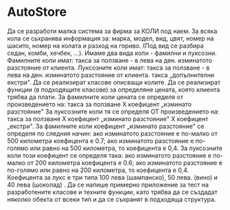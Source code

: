 # AutoStore
 
Да се разработи малка система за фирма за КОЛИ под наем.
За всяка кола се сьхранява информация за: марка, модел, вид, цвят, номер на шасито, номер на колата и разход на гориво.
(Под вид се разбира седан, комби, хечбек, ...).
Имаме два вида коли - фамилни и луксозни.
Фамилните коли имат:
такса за ползване - в лева на ден. изминатото разстояние от клиента.
Луксозните коли имат:
такса за ползване - в лева на ден. изминатото разстояние от клиента.
такса „допълнителни екстри".
Да се реализират класове описващи колите.
Да се реализират функции (в подходящите класове)
за определяне цената,
която клиента трябва да плати.
За фамилните коли цената
ce
определя от произведението на: такса за
ползване Х коефицент
„изминато разстояние"
За луксозните коли тя се определя
OT
произведението на: такса за ползване X коефицент „изминато разстояние" Х коефицент „екстри".
За фамилните коли коефицент „изминато разстояние" се определя по следния начин: ако изминатото разстояние е по-малко от 500 километра коефицента е 0.7; ако изминатото разстояние е по-голямо или равно на 500 километра, то коефицента е 0,4. За луксозните коли този коефицент се определя така: ако изминатото разстояние е по-малко от 200 километра коефицента е 0.6; ако изминатото разстояние е по-голямо или равно на 200 километра, то коефицента е 0,4. Коефицента за лукс е три типа 100 лева (шампанско), 50 лева. (вино) и 40 лева (шоколад) .
Да се напише примерно приложение за тест на разработените класове и техните функции, като трябва да се създадат няколко обекта от всеки тип и да се съхранят в подходяща структура.
